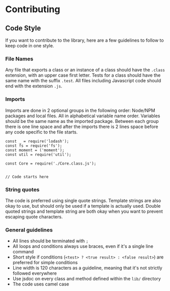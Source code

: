 # Contributing

## Code Style

If you want to contribute to the library, here are a few guidelines to follow to keep code in one style.

### File Names
Any file that exports a class or an instance of a class should have the ```.class``` extension, with an upper case first
letter. Tests for a class should have the same name with the suffix ```.test```. All files including Javascript code
should end with the extension ```.js```.

### Imports
Imports are done in 2 optional groups in the following order: Node/NPM packages and local files. All in
alphabetical variable name order. Variables should be the same name as the imported package. Between each group there is
one line space and after the imports there is 2 lines space before any code specific to the file starts.

```
const _ = require('lodash');
const fs = require('fs');
const moment = ('moment');
const util = require('util');

const Core = require('./Core.class.js');


// Code starts here
```

### String quotes
The code is preferred using single quote strings. Template strings are also okay to use, but should only be used if
a template is actually used. Double quoted strings and template string are both okay when you want to prevent escaping
quote characters.

### General guidelines
* All lines should be terminated with ```;```
* All loops and conditions always use braces, even if it's a single line command
* Short style if conditions (```<test> ? <true result> : <false result>```) are preferred for simple conditions
* Line width is 120 characters as a guideline, meaning that it's not strictly followed everywhere
* Use jsdoc on every class and method defined within the ```lib/``` directory
* The code uses camel case
